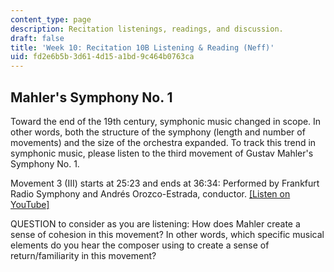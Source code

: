 ```yaml
---
content_type: page
description: Recitation listenings, readings, and discussion.
draft: false
title: 'Week 10: Recitation 10B Listening & Reading (Neff)'
uid: fd2e6b5b-3d61-4d15-a1bd-9c464b0763ca
---
```

## Mahler's Symphony No. 1

Toward the end of the 19th century, symphonic music changed in scope. In other words, both the structure of the symphony (length and number of movements) and the size of the orchestra expanded. To track this trend in symphonic music, please listen to the third movement of Gustav Mahler's Symphony No. 1.

Movement 3 (III) starts at 25:23 and ends at 36:34: Performed by Frankfurt Radio Symphony and Andrés Orozco-Estrada, conductor. [\[Listen on YouTube\]](https://youtu.be/cqVIMEQfEd4?si=2wXRJPwRLi3_icM0&t=1523) 

QUESTION to consider as you are listening: How does Mahler create a sense of cohesion in this movement? In other words, which specific musical elements do you hear the composer using to create a sense of return/familiarity in this movement?